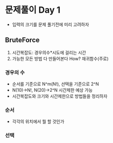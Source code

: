 # 문제풀이 Day 1
 - 입력의 크기를 문제 풀기전에 미리 고려하자

##  BruteForce
1. 시간복잡도: 경우의수*시도에 걸리는 시간
2. 가능한 모든 방법 다 만들어본다 How? 재귀함수(주로)

### 경우의 수
 -  순서를 기준으로 N^m(N!), 선택을 기준으로 2^N
 -  N(10)->N!, N(20)->2^N 시간제한 예상 가능
 -  시간복잡도와 크기와 시간제한으로 방법들을 정리하자

### 순서
- 각각의 위치에서 뭘 할 것인가

### 선택